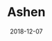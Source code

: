 ---
layout: album
date: 2018-12-07
title: Ashen
developer: A44
card-image: 0
card-offset: 0
banner-image: 0
banner-offset: 0
---